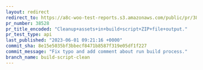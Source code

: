 ```yaml
---
layout: redirect
redirect_to: https://a8c-woo-test-reports.s3.amazonaws.com/public/pr/38528/api/index.html
pr_number: 38528
pr_title_encoded: "Cleanup+assets+in+build+script+ZIP+file+output."
pr_test_type: api
last_published: "2023-06-01 09:21:16 +0000"
commit_sha: 8e15e5035bf3bbecf8471b8587f319e05df1f227
commit_message: "Fix typo and add comment about run build process."
branch_name: build-script-clean
---
```

